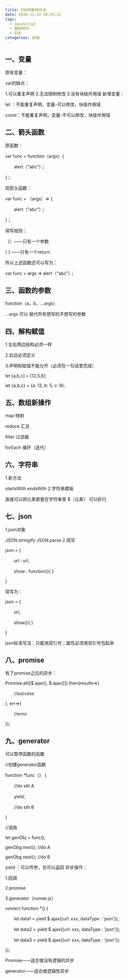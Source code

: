 ```yaml
---
title: ES6的新知识点
date: 2018-12-13 20:25:12
tags: 
  - JavaScript
  - 基础知识
  - ES6
categories: 前端  
---
```

## 一、变量
原有变量：

var的缺点：

1.可以重复声明
2.无法限制修改
3.没有块级作用域
新增变量：

let ：不能重复声明，变量-可以修改，块级作用域

const：不能重复声明，变量-不可以修改，块级作用域

## 二、箭头函数
原函数：

var func = function（args）{

　　alert（“abc”）；

}；

现箭头函数：

var func = （args）=> {

　　alert（“abc”）；

}；

简写规则：

（）——只有一个参数

{ } ——只有一个return

所以上述函数还可以写为：

var func = args => alert（“abc”）；

## 三、函数的参数
function（a，b，...args）

...args 可以 替代所有想写的不想写的参数

## 四、解构赋值
1.左右两边结构必须一样

2.右边必须定义

3.声明和赋值不能分开（必须在一句话里完成）

let [a,b,c] = [12,5,8];

let {a,b,c} = {a: 12, b: 5, c: 8};

## 五、数组新操作
map             映射

reduce         汇总

filter             过滤器

forEach       循环（迭代）

## 六、字符串
1.新方法

startsWith
endsWith
2.字符串模板

直接可以把元素嵌套在字符串里   $（元素）
可以折行

## 七、json
1.json对象

JSON.stringify
JSON.parse
2.简写

json = {

　　url : url,

　　show : function(){ }

}

简写为：

json = {

　　url,

　　show(){ }

}

json标准写法：只能用双引号；属性必须用双引号包起来

## 八、promise
有了promise之后的异步：

Promise.all([$.ajax(), $.ajax()]).then(results=>{

　　//success

}, err=>{

　　//error

});

## 九、generator
可以暂停函数的函数

//创建generator函数

function *func（） {

　　//do sth A

　　yield;

　　//do sth B

}

//调用

let genObj = func();

genObg.next(); //do A

genObg.next(); //do B

 yield ：可以传参，也可以返回
异步操作：

1.回调

2.promise

3.generator（runner.js）

runner( function *() {

　　let data1 = yield $.ajax({url: xxx, dataType : 'json'});

　　let data2 = yield $.ajax({url: xxx, dataType : 'json'});

　　let data3 = yield $.ajax({url: xxx, dataType : 'json'});

});

Promise——适合做没有逻辑的异步

generator——适合做逻辑性异步